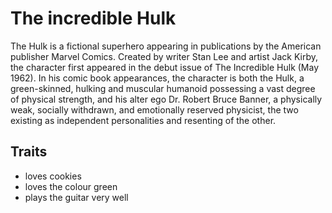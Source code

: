 # The incredible Hulk

The Hulk is a fictional superhero appearing in publications by the American publisher Marvel Comics. Created by writer Stan Lee and artist Jack Kirby, the character first appeared in the debut issue of The Incredible Hulk (May 1962). In his comic book appearances, the character is both the Hulk, a green-skinned, hulking and muscular humanoid possessing a vast degree of physical strength, and his alter ego Dr. Robert Bruce Banner, a physically weak, socially withdrawn, and emotionally reserved physicist, the two existing as independent personalities and resenting of the other.

## Traits

* loves cookies
* loves the colour green
* plays the guitar very well
